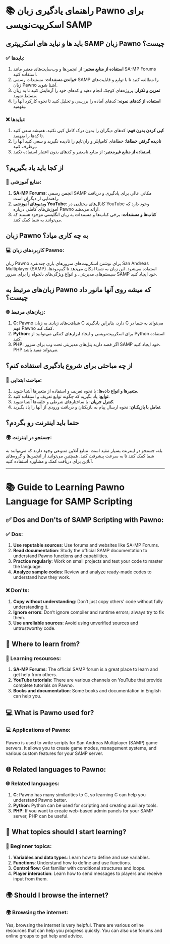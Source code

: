 # 📚 راهنمای یادگیری زبان Pawno برای اسکریپت‌نویسی SAMP


## باید ها و نباید های اسکریپتری SAMP زبان Pawno چیست؟

### ✅ بایدها:
1. **استفاده از منابع معتبر**: از انجمن‌ها و وب‌سایت‌های معتبر مانند SA-MP Forums استفاده کنید.
2. **خواندن مستندات**: مستندات رسمی SAMP را مطالعه کنید تا با توابع و قابلیت‌های زبان Pawno آشنا شوید.
3. **تمرین و تکرار**: پروژه‌های کوچک انجام دهید و کدهای خود را آزمایش کنید تا به زبان مسلط شوید.
4. **استفاده از کدهای نمونه**: کدهای آماده را بررسی و تحلیل کنید تا نحوه کارکرد آنها را بفهمید.

### ❌ نبایدها:
1. **کپی کردن بدون فهم**: کدهای دیگران را بدون درک کامل کپی نکنید. همیشه سعی کنید تا کدها را بفهمید.
2. **نادیده گرفتن خطاها**: خطاهای کامپایلر و ران‌تایم را نادیده نگیرید و سعی کنید آنها را برطرف کنید.
3. **استفاده از منابع غیرمعتبر**: از منابع نامعتبر و کدهای بدون اعتبار استفاده نکنید.

## از کجا باید یاد بگیریم؟

### 📖 منابع آموزشی:
1. **SA-MP Forums**: انجمن رسمی SAMP مکانی عالی برای یادگیری و دریافت راهنمایی از دیگران است.
2. **ویدیوهای آموزشی YouTube**: کانال‌های مختلفی در YouTube وجود دارد که آموزش‌های کاملی درباره Pawno ارائه می‌دهند.
3. **کتاب‌ها و مستندات**: برخی کتاب‌ها و مستندات به زبان انگلیسی موجود هستند که می‌توانند به شما کمک کنند.

## زبان Pawno به چه کاری میاد؟

### 💻 کاربردهای زبان Pawno:
زبان Pawno برای نوشتن اسکریپت‌های سرورهای بازی چندنفره San Andreas Multiplayer (SAMP) استفاده می‌شود. این زبان به شما امکان می‌دهد تا گیم‌مود‌ها، سیستم‌های مدیریتی، و انواع ویژگی‌های دلخواه را برای سرور SAMP خود ایجاد کنید.

## زبان‌های مرتبط به Pawno که میشه روی آنها مانور داد چیست؟

### 🌐 زبان‌های مرتبط:
1. **C**: Pawno شباهت‌های زیادی به زبان C دارد، بنابراین یادگیری C می‌تواند به شما در فهم Pawno کمک کند.
2. **Python**: برای اسکریپت‌نویسی و ایجاد ابزارهای کمکی می‌توانید از Python استفاده کنید.
3. **PHP**: اگر قصد دارید پنل‌های مدیریتی تحت وب برای سرور SAMP خود ایجاد کنید، PHP می‌تواند مفید باشد.

## از چه مباحثی برای شروع یادگیری استفاده کنم؟

### 🚀 مباحث ابتدایی:
1. **متغیرها و انواع داده‌ها**: با نحوه تعریف و استفاده از متغیرها آشنا شوید.
2. **توابع**: یاد بگیرید که چگونه توابع تعریف و استفاده کنید.
3. **کنترل جریان**: با ساختارهای شرطی و حلقه‌ها آشنا شوید.
4. **تعامل با بازیکنان**: نحوه ارسال پیام به بازیکنان و دریافت ورودی از آنها را یاد بگیرید.

## حتما باید اینترنت رو بگردم؟

### 🌍 جستجو در اینترنت:
بله، جستجو در اینترنت بسیار مفید است. منابع آنلاین متنوعی وجود دارند که می‌توانند به شما کمک کنند تا به سرعت پیشرفت کنید. همچنین می‌توانید از انجمن‌ها و گروه‌های آنلاین برای دریافت کمک و مشاوره استفاده کنید.




---

# 📚 Guide to Learning Pawno Language for SAMP Scripting

## ✅ Dos and Don'ts of SAMP Scripting with Pawno:

### ✅ Dos:
1. **Use reputable sources**: Use forums and websites like SA-MP Forums.
2. **Read documentation**: Study the official SAMP documentation to understand Pawno functions and capabilities.
3. **Practice regularly**: Work on small projects and test your code to master the language.
4. **Analyze sample codes**: Review and analyze ready-made codes to understand how they work.

### ❌ Don'ts:
1. **Copy without understanding**: Don’t just copy others' code without fully understanding it.
2. **Ignore errors**: Don’t ignore compiler and runtime errors; always try to fix them.
3. **Use unreliable sources**: Avoid using unverified sources and untrustworthy code.

## 📖 Where to learn from?

### 📖 Learning resources:
1. **SA-MP Forums**: The official SAMP forum is a great place to learn and get help from others.
2. **YouTube tutorials**: There are various channels on YouTube that provide complete tutorials on Pawno.
3. **Books and documentation**: Some books and documentation in English can help you.

## 💻 What is Pawno used for?

### 💻 Applications of Pawno:
Pawno is used to write scripts for San Andreas Multiplayer (SAMP) game servers. It allows you to create game modes, management systems, and various custom features for your SAMP server.

## 🌐 Related languages to Pawno:

### 🌐 Related languages:
1. **C**: Pawno has many similarities to C, so learning C can help you understand Pawno better.
2. **Python**: Python can be used for scripting and creating auxiliary tools.
3. **PHP**: If you want to create web-based admin panels for your SAMP server, PHP can be useful.

## 🚀 What topics should I start learning?

### 🚀 Beginner topics:
1. **Variables and data types**: Learn how to define and use variables.
2. **Functions**: Understand how to define and use functions.
3. **Control flow**: Get familiar with conditional structures and loops.
4. **Player interaction**: Learn how to send messages to players and receive input from them.

## 🌍 Should I browse the internet?

### 🌍 Browsing the internet:
Yes, browsing the internet is very helpful. There are various online resources that can help you progress quickly. You can also use forums and online groups to get help and advice.



